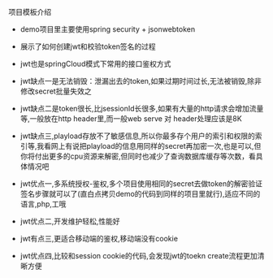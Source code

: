 项目模板介绍
- demo项目里主要使用spring security + jsonwebtoken
- 展示了如何创建jwt和校验token签名的过程

- jwt也是springCloud模式下常用的接口鉴权方式
- jwt缺点一是无法销毁：泄漏出去的token,如果过期时间过长,无法被销毁,除非修改secret批量失效之
- jwt缺点二是token很长,比jsessionId长很多,如果有大量的http请求会增加流量等,一般放在http header里,而一般web serve 对 header处理应该是8K
- jwt缺点三,playload存放不了敏感信息,所以你最多存个用户的索引和权限的索引等,我看网上有说把playload的信息用同样的secret再加密一次,也是可以,但你将付出更多的cpu资源来解密,但同时也减少了查询数据库缓存等次数，看具体情况吧
- jwt优点一,多系统授权-鉴权,多个项目使用相同的secret去做token的解密验证签名步骤就可以了(直白点拷贝demo的代码到同样的项目里就行),适应不同的语言,php,工哦
- jwt优点二,开发维护轻松,性能好
- jwt有点三,更适合移动端的鉴权,移动端没有cookie
- jwt优点四,比较和session cookie的代码,会发现jwt的toekn create流程更加清晰方便